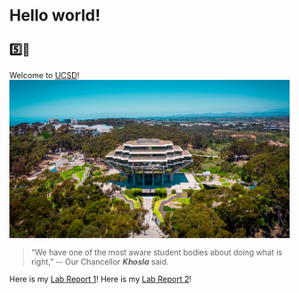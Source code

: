 # Hello world!

## 5️⃣🐯

Welcome to [UCSD](https://ucsd.edu/)!
![Image1](Lib.jpg)

> “We have one of the most aware student bodies about doing what is right,” -- Our Chancellor ***Khosla*** said.

Here is my [Lab Report 1](https://ericsun153.github.io/cse15l-lab-reports/lab-report-1-week-2.html)!
Here is my [Lab Report 2](https://ericsun153.github.io/cse15l-lab-reports/lab-report-2-week-4.html)!
